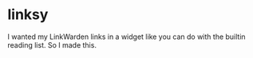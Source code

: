 # linksy

I wanted my LinkWarden links in a widget like you can do with the builtin reading list. So I made this.